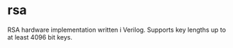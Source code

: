 rsa
===

RSA hardware implementation written i Verilog. Supports key lengths up to at least 4096 bit keys.
